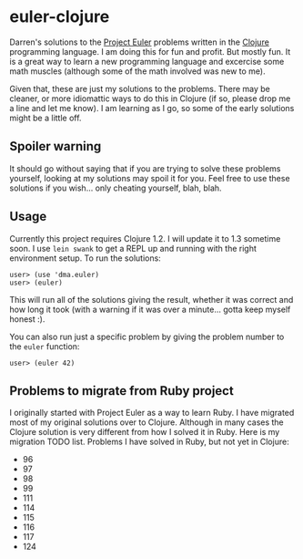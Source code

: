 # euler-clojure

Darren's solutions to the [Project Euler][1] problems written in the
[Clojure][2] programming language.  I am doing this for fun and
profit.  But mostly fun.  It is a great way to learn a new programming
language and excercise some math muscles (although some of the math
involved was new to me).

Given that, these are just my solutions to the problems.  There may be
cleaner, or more idiomattic ways to do this in Clojure (if so, please
drop me a line and let me know).  I am learning as I go, so some of
the early solutions might be a little off.

## Spoiler warning

It should go without saying that if you are trying to solve these
problems yourself, looking at my solutions may spoil it for you.  Feel
free to use these solutions if you wish... only cheating yourself,
blah, blah.

## Usage

Currently this project requires Clojure 1.2.  I will update it to 1.3
sometime soon.  I use `lein swank` to get a REPL up and running with the 
right environment setup.  To run the solutions:

    user> (use 'dma.euler)
    user> (euler)
  
This will run all of the solutions giving the result, whether it was correct
and how long it took (with a warning if it was over a minute... gotta keep
myself honest :).

You can also run just a specific problem by giving the problem number
to the `euler` function:

    user> (euler 42)
    

## Problems to migrate from Ruby project

I originally started with Project Euler as a way to learn Ruby.  I
have migrated most of my original solutions over to Clojure.  Although
in many cases the Clojure solution is very different from how I solved
it in Ruby.  Here is my migration TODO list.  Problems I have solved
in Ruby, but not yet in Clojure:

* 96
* 97
* 98
* 99
* 111
* 114
* 115
* 116
* 117
* 124

[1]: http://projecteuler.net
[2]: http://clojure.org
